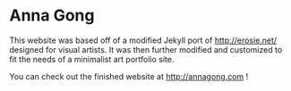 # Anna Gong

This website was based off of a modified Jekyll port of http://erosie.net/ designed for visual artists. It was then further modified and customized to fit the needs of a minimalist art portfolio site.

You can check out the finished website at http://annagong.com !
